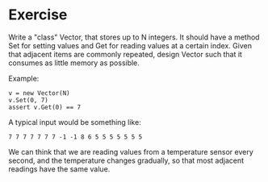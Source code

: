 # Exercise

Write a "class" Vector, that stores up to N integers. It should have a method
Set for setting values and Get for reading values at a certain index.
Given that adjacent items are commonly repeated, design Vector such that it
consumes as little memory as possible.

Example:

```
v = new Vector(N)
v.Set(0, 7)
assert v.Get(0) == 7
```

A typical input would be something like:

```
7 7 7 7 7 7 7 -1 -1 8 6 5 5 5 5 5 5 5
```

We can think that we are reading values from a temperature sensor every second,
and the temperature changes gradually, so that most adjacent readings have the
same value.
